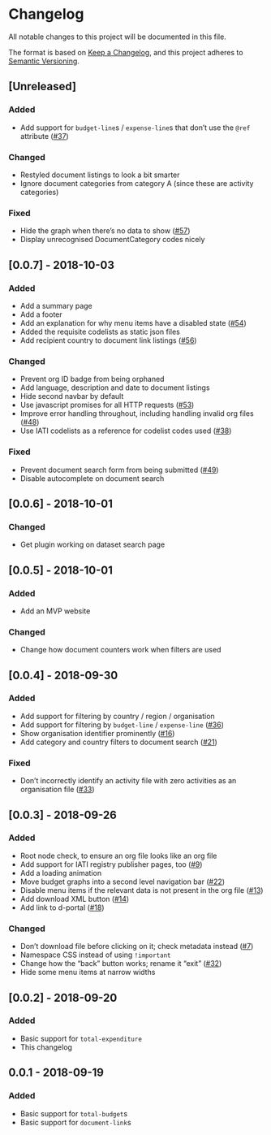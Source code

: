 # Changelog

All notable changes to this project will be documented in this file.

The format is based on [Keep a Changelog](https://keepachangelog.com/en/1.0.0/), and this project adheres to [Semantic Versioning](https://semver.org/spec/v2.0.0.html).

## [Unreleased]

### Added
 - Add support for `budget-line`s / `expense-line`s that don’t use the `@ref` attribute ([#37](https://github.com/pwyf/iati-org-viz/issues/37))

### Changed
 - Restyled document listings to look a bit smarter
 - Ignore document categories from category A (since these are activity categories)

### Fixed
 - Hide the graph when there’s no data to show ([#57](https://github.com/pwyf/iati-org-viz/issues/57))
 - Display unrecognised DocumentCategory codes nicely

## [0.0.7] - 2018-10-03
### Added
 - Add a summary page
 - Add a footer
 - Add an explanation for why menu items have a disabled state ([#54](https://github.com/pwyf/iati-org-viz/issues/54))
 - Added the requisite codelists as static json files
 - Add recipient country to document link listings ([#56](https://github.com/pwyf/iati-org-viz/issues/56))

### Changed
 - Prevent org ID badge from being orphaned
 - Add language, description and date to document listings
 - Hide second navbar by default
 - Use javascript promises for all HTTP requests ([#53](https://github.com/pwyf/iati-org-viz/issues/53))
 - Improve error handling throughout, including handling invalid org files ([#48](https://github.com/pwyf/iati-org-viz/issues/48))
 - Use IATI codelists as a reference for codelist codes used ([#38](https://github.com/pwyf/iati-org-viz/issues/38))

### Fixed

 - Prevent document search form from being submitted ([#49](https://github.com/pwyf/iati-org-viz/issues/49))
 - Disable autocomplete on document search

## [0.0.6] - 2018-10-01
### Changed
 - Get plugin working on dataset search page

## [0.0.5] - 2018-10-01
### Added
 - Add an MVP website

### Changed
 - Change how document counters work when filters are used

## [0.0.4] - 2018-09-30
### Added
 - Add support for filtering by country / region / organisation
 - Add support for filtering by `budget-line` / `expense-line` ([#36](https://github.com/pwyf/iati-org-viz/issues/36))
 - Show organisation identifier prominently ([#16](https://github.com/pwyf/iati-org-viz/issues/16))
 - Add category and country filters to document search ([#21](https://github.com/pwyf/iati-org-viz/issues/21))

### Fixed
 - Don’t incorrectly identify an activity file with zero activities as an organisation file ([#33](https://github.com/pwyf/iati-org-viz/issues/33))

## [0.0.3] - 2018-09-26
### Added
 - Root node check, to ensure an org file looks like an org file
 - Add support for IATI registry publisher pages, too ([#9](https://github.com/pwyf/iati-org-viz/issues/9))
 - Add a loading animation
 - Move budget graphs into a second level navigation bar ([#22](https://github.com/pwyf/iati-org-viz/issues/22))
 - Disable menu items if the relevant data is not present in the org file ([#13](https://github.com/pwyf/iati-org-viz/issues/13))
 - Add download XML button ([#14](https://github.com/pwyf/iati-org-viz/issues/14))
 - Add link to d-portal ([#18](https://github.com/pwyf/iati-org-viz/issues/18))

### Changed
 - Don’t download file before clicking on it; check metadata instead ([#7](https://github.com/pwyf/iati-org-viz/issues/7))
 - Namespace CSS instead of using `!important`
 - Change how the “back” button works; rename it “exit” ([#32](https://github.com/pwyf/iati-org-viz/issues/32))
 - Hide some menu items at narrow widths

## [0.0.2] - 2018-09-20
### Added
 - Basic support for `total-expenditure`
 - This changelog

## 0.0.1 - 2018-09-19
### Added
 - Basic support for `total-budget`s
 - Basic support for `document-link`s
